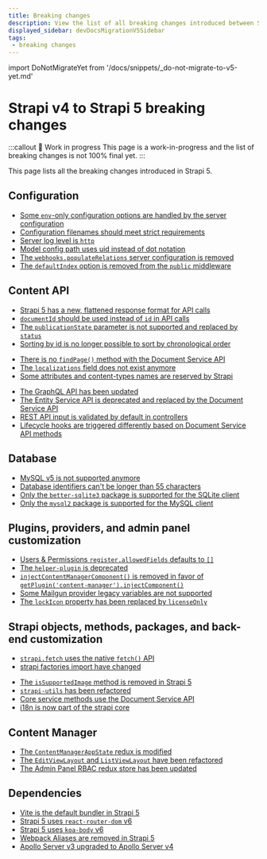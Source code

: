 ```yaml
---
title: Breaking changes
description: View the list of all breaking changes introduced between Strapi v4 and v5.
displayed_sidebar: devDocsMigrationV5Sidebar
tags:
 - breaking changes
---
```


import DoNotMigrateYet from '/docs/snippets/_do-not-migrate-to-v5-yet.md'

# Strapi v4 to Strapi 5 breaking changes

:::callout 🚧  Work in progress
This page is a work-in-progress and the list of breaking changes is not 100% final yet.
:::

This page lists all the breaking changes introduced in Strapi 5.

<DoNotMigrateYet />

## Configuration

* [Some `env`-only configuration options are handled by the server configuration](/dev-docs/migration/v4-to-v5/breaking-changes/removed-support-for-some-env-options)
* [Configuration filenames should meet strict requirements](/dev-docs/migration/v4-to-v5/breaking-changes/strict-requirements-config-files)
* [Server log level is `http`](/dev-docs/migration/v4-to-v5/breaking-changes/server-default-log-level)
* [Model config path uses uid instead of dot notation](/dev-docs/migration/v4-to-v5/breaking-changes/model-config-path-uses-uid)
* [The `webhooks.populateRelations` server configuration is removed](/dev-docs/migration/v4-to-v5/breaking-changes/remove-webhook-populate-relations)
* [The `defaultIndex` option is removed from the `public` middleware](/dev-docs/migration/v4-to-v5/breaking-changes/default-index-removed)

## Content API

* [Strapi 5 has a new, flattened response format for API calls](/dev-docs/migration/v4-to-v5/breaking-changes/new-response-format)
* [`documentId` should be used instead of `id` in API calls](/dev-docs/migration/v4-to-v5/breaking-changes/use-document-id)
* [The `publicationState` parameter is not supported and replaced by `status`](/dev-docs/migration/v4-to-v5/breaking-changes/publication-state-removed)
* [Sorting by id is no longer possible to sort by chronological order](/dev-docs/migration/v4-to-v5/breaking-changes/sort-by-id)
<!-- * [Draft & Publish is always enabled](/dev-docs/migration/v4-to-v5/breaking-changes/draft-and-publish-always-enabled) -->
* [There is no `findPage()` method with the Document Service API](/dev-docs/migration/v4-to-v5/breaking-changes/no-find-page-in-document-service)
* [The `localizations` field does not exist anymore](/dev-docs/migration/v4-to-v5/breaking-changes/no-localizations-field)
* [Some attributes and content-types names are reserved by Strapi](/dev-docs/migration/v4-to-v5/breaking-changes/attributes-and-content-types-names-reserved)
<!-- * [Components and dynamic zones do not return an `id` with REST API requests](/dev-docs/migration/v4-to-v5/breaking-changes/components-and-dynamic-zones-do-not-return-id) not implemented yet -->
* [The GraphQL API has been updated](/dev-docs/migration/v4-to-v5/breaking-changes/graphql-api-updated)
* [The Entity Service API is deprecated and replaced by the Document Service API](/dev-docs/migration/v4-to-v5/breaking-changes/entity-service-deprecated)
* [REST API input is validated by default in controllers](/dev-docs/migration/v4-to-v5/breaking-changes/default-input-validation)
* [Lifecycle hooks are triggered differently based on Document Service API methods](/dev-docs/migration/v4-to-v5/breaking-changes/lifecycle-hooks-document-service)

## Database

- [MySQL v5 is not supported anymore](/dev-docs/migration/v4-to-v5/breaking-changes/mysql5-unsupported)
- [Database identifiers can't be longer than 55 characters](/dev-docs/migration/v4-to-v5/breaking-changes/database-identifiers-shortened)
- [Only the `better-sqlite3` package is supported for the SQLite client](/dev-docs/migration/v4-to-v5/breaking-changes/only-better-sqlite3-for-sqlite)
- [Only the `mysql2` package is supported for the MySQL client](/dev-docs/migration/v4-to-v5/breaking-changes/only-mysql2-package-for-mysql)

## Plugins, providers, and admin panel customization

- [Users & Permissions `register.allowedFields` defaults to `[]`](/dev-docs/migration/v4-to-v5/breaking-changes/register-allowed-fields)
- [The `helper-plugin` is deprecated](/dev-docs/migration/v4-to-v5/breaking-changes/helper-plugin-deprecated)
- [`injectContentManagerComponent()` is removed in favor of `getPlugin('content-manager').injectComponent()`](/dev-docs/migration/v4-to-v5/breaking-changes/inject-content-manager-component)
- [Some Mailgun provider legacy variables are not supported](/dev-docs/migration/v4-to-v5/breaking-changes/mailgun-provider-variables)
- [The `lockIcon` property has been replaced by `licenseOnly`](/dev-docs/migration/v4-to-v5/breaking-changes/license-only)

## Strapi objects, methods, packages, and back-end customization

- [`strapi.fetch` uses the native `fetch()` API](/dev-docs/migration/v4-to-v5/breaking-changes/fetch)
- [strapi factories import have changed](/dev-docs/migration/v4-to-v5/breaking-changes/strapi-imports)
<!-- - [`Strapi` is a subclass of `Container`](/dev-docs/migration/v4-to-v5/breaking-changes/strapi-container) might change -->
- [The `isSupportedImage` method is removed in Strapi 5](/dev-docs/migration/v4-to-v5/breaking-changes/is-supported-image-removed)
- [`strapi-utils` has been refactored](/dev-docs/migration/v4-to-v5/breaking-changes/strapi-utils-refactored)
- [Core service methods use the Document Service API](/dev-docs/migration/v4-to-v5/breaking-changes/core-service-methods-use-document-service)
- [i18n is now part of the strapi core](/dev-docs/migration/v4-to-v5/breaking-changes/i18n-content-manager-locale)

## Content Manager

- [The `ContentManagerAppState` redux is modified](/dev-docs/migration/v4-to-v5/breaking-changes/redux-content-manager-app-state)
- [The `EditViewLayout` and `ListViewLayout` have been refactored](/dev-docs/migration/v4-to-v5/breaking-changes/edit-view-layout-and-list-view-layout-rewritten)
- [The Admin Panel RBAC redux store has been updated](/dev-docs/migration/v4-to-v5/breaking-changes/admin-panel-rbac-store-updated)

## Dependencies

- [Vite is the default bundler in Strapi 5](/dev-docs/migration/v4-to-v5/breaking-changes/vite)
- [Strapi 5 uses `react-router-dom` v6](/dev-docs/migration/v4-to-v5/breaking-changes/react-router-dom-6)
- [Strapi 5 uses `koa-body` v6](/dev-docs/migration/v4-to-v5/breaking-changes/koa-body-v6)
- [Webpack Aliases are removed in Strapi 5](/dev-docs/migration/v4-to-v5/breaking-changes/webpack-aliases-removed)
- [Apollo Server v3 upgraded to Apollo Server v4](/dev-docs/migration/v4-to-v5/breaking-changes/upgrade-to-apollov4)
